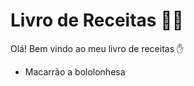# Livro de Receitas :woman_cook:

Olá! Bem vindo ao meu livro de receitas :hand:

- Macarrão a bololonhesa